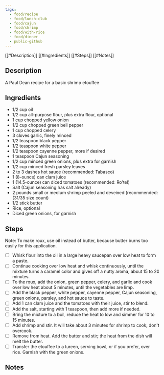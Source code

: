 ```yaml
---
tags:
  - food/recipe
  - food/lunch-club
  - food/cajun
  - food/shrimp
  - food/with-rice
  - food/dinner
  - public-github
---
```


[[#Description]]
[[#Ingredients]]
[[#Steps]]
[[#Notes]]

## Description

A Paul Dean recipe for a basic shrimp etouffee

## Ingredients

- 1/2 cup oil 
- 1/2 cup all-purpose flour, plus extra flour, optional 
- 1 cup chopped yellow onion     
- 1/2 cup chopped green bell pepper     
- 1 cup chopped celery     
- 3 cloves garlic, finely minced     
- 1/2 teaspoon black pepper     
- 1/2 teaspoon white pepper     
- 1/2 teaspoon cayenne pepper, more if desired     
- 1 teaspoon Cajun seasoning     
- 1/2 cup minced green onions, plus extra for garnish     
- 1/2 cup minced fresh parsley leaves     
- 2 to 3 dashes hot sauce (recommended: Tabasco)     
- 1 (8-ounce) can clam juice     
- 1 (14.5-ounce) can diced tomatoes (recommended: Ro'tel)     
- Salt (Cajun seasoning has salt already)     
- 2 pounds small or medium shrimp peeled and deveined (recommended: (31/35 size count)     
- 1/2 stick butter     
- Rice, optional     
- Diced green onions, for garnish

## Steps
Note: To make roux, use oil instead of butter, because butter burns too easily for this application.
- [ ] Whisk flour into the oil in a large heavy saucepan over low heat to form a paste. 
- [ ] Continue cooking over low heat and whisk continuously, until the mixture turns a caramel color and gives off a nutty aroma, about 15 to 20 minutes. 
- [ ] To the roux, add the onion, green pepper, celery, and garlic and cook over low heat about 5 minutes, until the vegetables are limp. 
- [ ] Add the black pepper, white pepper, cayenne pepper, Cajun seasoning, green onions, parsley, and hot sauce to taste. 
- [ ] Add 1 can clam juice and the tomatoes with their juice, stir to blend. 
- [ ] Add the salt, starting with 1 teaspoon, then add more if needed. 
- [ ] Bring the mixture to a boil, reduce the heat to low and simmer for 10 to 15 minutes. 
- [ ] Add shrimp and stir. It will take about 3 minutes for shrimp to cook, don't overcook. 
- [ ] Remove from heat. Add the butter and stir; the heat from the dish will melt the butter. 
- [ ] Transfer the etouffee to a tureen, serving bowl, or if you prefer, over rice. Garnish with the green onions.

## Notes

